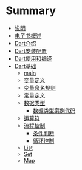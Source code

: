 # Summary

* [说明](README.md)
* [电子书概述](电子书介绍.md)
* [Dart介绍](Dart介绍.md)
* [Dart安装配置](Dart安装.md)
* [Dart使用和编译](Dart使用和编译.md)
* [Dart基础]()
  * [main](main.md)
  * [变量定义](变量定义.md)
  * [变量命名规则](变量命名规则.md)
  * [常量定义](常量定义.md)
  * [数据类型](数据类型.md)
    * [数据类型案例代码](数据类型案例代码.md)
  * [运算符](运算符.md)
  * [流程控制]()
    * [条件判断](条件判断.md)
    * [循环控制](循环控制.md)
  * [List](List.md)
  * [Set](Set.md)
  * [Map](Map.md)

